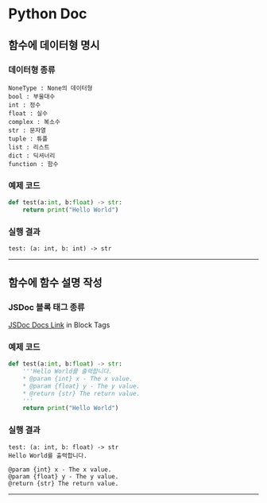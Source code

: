 # Python Doc

## 함수에 데이터형 명시

### 데이터형 종류
```text
NoneType : None의 데이터형
bool : 부울대수
int : 정수
float : 실수
complex : 복소수
str : 문자열
tuple : 튜플
list : 리스트
dict : 딕셔너리
function : 함수
```

### 예제 코드
```python
def test(a:int, b:float) -> str:
    return print("Hello World")
```

### 실행 결과
```text
test: (a: int, b: int) -> str
```

---

## 함수에 함수 설명 작성

### JSDoc 블록 태그 종류

[JSDoc Docs Link](https://jsdoc.app) in Block Tags

### 예제 코드
```python
def test(a:int, b:float) -> str:
    '''Hello World를 출력합니다.
    * @param {int} x - The x value.
    * @param {float} y - The y value.
    * @return {str} The return value.
    '''
    return print("Hello World")
```

### 실행 결과
```text
test: (a: int, b: float) -> str
Hello World를 출력합니다.

@param {int} x - The x value.
@param {float} y - The y value.
@return {str} The return value.
```

---
